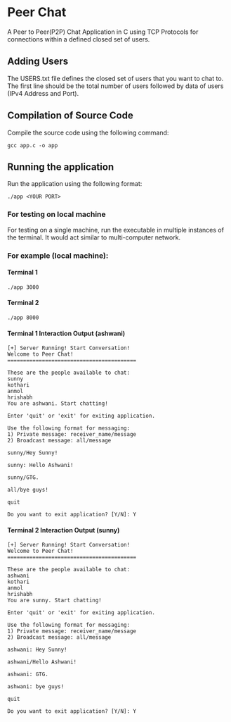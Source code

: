 # Peer Chat
A Peer to Peer(P2P) Chat Application in C using TCP Protocols for connections within a defined closed set of users.

## Adding Users
The USERS.txt file defines the closed set of users that you want to chat to. The first line should be the total number of users followed by data of users (IPv4 Address and Port).

## Compilation of Source Code
Compile the source code using the following command:
```
gcc app.c -o app
```
## Running the application
Run the application using the following format:
```
./app <YOUR PORT>
```
### For testing on local machine
For testing on a single machine, run the executable in multiple instances of the terminal. It would act similar to multi-computer network.

### For example (local machine):
#### Terminal 1
```
./app 3000
```
#### Terminal 2
```
./app 8000
```
#### Terminal 1 Interaction Output (ashwani)
```
[+] Server Running! Start Conversation!
Welcome to Peer Chat!
=========================================

These are the people available to chat:
sunny
kothari
anmol
hrishabh
You are ashwani. Start chatting!

Enter 'quit' or 'exit' for exiting application.

Use the following format for messaging:
1) Private message: receiver_name/message
2) Broadcast message: all/message

sunny/Hey Sunny!

sunny: Hello Ashwani!

sunny/GTG.

all/bye guys!

quit

Do you want to exit application? [Y/N]: Y
```
#### Terminal 2 Interaction Output (sunny)
```
[+] Server Running! Start Conversation!
Welcome to Peer Chat!
=========================================

These are the people available to chat:
ashwani
kothari
anmol
hrishabh
You are sunny. Start chatting!

Enter 'quit' or 'exit' for exiting application.

Use the following format for messaging:
1) Private message: receiver_name/message
2) Broadcast message: all/message

ashwani: Hey Sunny!

ashwani/Hello Ashwani!

ashwani: GTG.

ashwani: bye guys!

quit

Do you want to exit application? [Y/N]: Y
```

